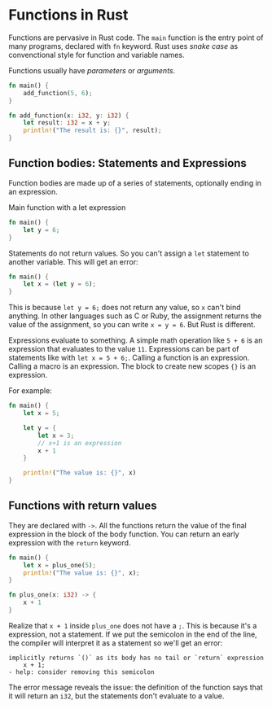 # Functions in Rust

Functions are pervasive in Rust code. The `main` function is the entry point of many programs, declared with `fn` keyword. Rust uses *snake case* as convenctional style for function and variable names. 

Functions usually have *parameters* or *arguments*.

```rust
fn main() {
    add_function(5, 6);
}

fn add_function(x: i32, y: i32) {
    let result: i32 = x + y;
    println!("The result is: {}", result);
} 
```



## Function bodies: Statements and Expressions

Function bodies are made up of a series of statements, optionally ending in an expression.

Main function with a let expression
```rust
fn main() {
    let y = 6;
}
```

Statements do not return values. So you can't assign a `let` statement to another variable. This will get an error:

```rust
fn main() {
    let x = (let y = 6);
}
```

This is because `let y = 6;` does not return any value, so `x` can't bind anything. In other languages such as C or Ruby, the assignment returns the value of the assignment, so you can write `x = y = 6`. But Rust is different.

Expressions evaluate to something. A simple math operation like `5 + 6` is an expression that evaluates to the value `11`. Expressions can be part of statements like with `let x = 5 + 6;`. Calling a function is an expression. Calling a macro is an expression. The block to create new scopes `{}` is an expression.

For example:

```rust
fn main() {
    let x = 5;

    let y = {
        let x = 3;
        // x+1 is an expression
        x + 1
    }

    println!("The value is: {}", x)
}
```



## Functions with return values

They are declared with `->`. All the functions return the value of the final expression in the block of the body function. You can return an early expression with the `return` keyword.

```rust
fn main() {
    let x = plus_one(5);
    println!("The value is: {}", x);
}

fn plus_one(x: i32) -> {
    x + 1
}
```

Realize that `x + 1` inside `plus_one` does not have a `;`. This is because it's a expression, not a statement. If we put the semicolon in the end of the line, the compiler will interpret it as a statement so we'll get an error:

```
implicitly returns `()` as its body has no tail or `return` expression
    x + 1;
- help: consider removing this semicolon
```


The error message reveals the issue: the definition of the function says that it will return an `i32`, but the statements don't evaluate to a value.